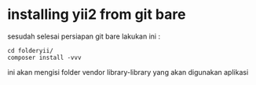 # installing yii2 from git bare

sesudah selesai persiapan git bare lakukan ini :
```
cd folderyii/
composer install -vvv
```

ini akan mengisi folder vendor library-library yang akan digunakan aplikasi
